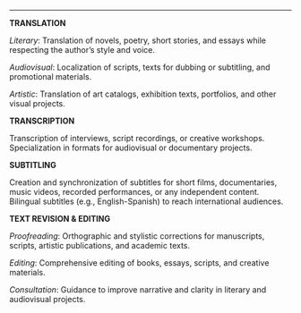 
---

**TRANSLATION**

*Literary*: Translation of novels, poetry, short stories, and essays while respecting the author’s style and voice.

*Audiovisual*: Localization of scripts, texts for dubbing or subtitling, and promotional materials.

*Artistic*: Translation of art catalogs, exhibition texts, portfolios, and other visual projects.


**TRANSCRIPTION**

Transcription of interviews, script recordings, or creative workshops.
Specialization in formats for audiovisual or documentary projects.


**SUBTITLING**

Creation and synchronization of subtitles for short films, documentaries, music videos, recorded performances, or any independent content.
Bilingual subtitles (e.g., English-Spanish) to reach international audiences.

**TEXT REVISION & EDITING**

*Proofreading*: Orthographic and stylistic corrections for manuscripts, scripts, artistic publications, and academic texts.

*Editing*: Comprehensive editing of books, essays, scripts, and creative materials.

*Consultation*: Guidance to improve narrative and clarity in literary and audiovisual projects.



